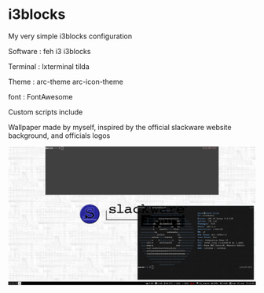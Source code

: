 # i3blocks
My very simple i3blocks configuration

Software : feh i3 i3blocks

Terminal : lxterminal tilda

Theme : arc-theme arc-icon-theme

font : FontAwesome

Custom scripts include

Wallpaper made by myself, inspired by the official slackware website background, and officials logos


![screenshot](screenshot2.png?raw=true "Screenshot")

